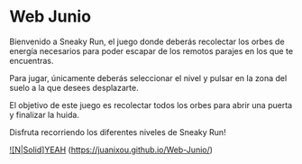 # Web Junio

Bienvenido a Sneaky Run, el juego donde deberás recolectar los orbes de energía necesarios para poder escapar de los remotos parajes en los que te encuentras.

Para jugar, únicamente deberás seleccionar el nivel y pulsar en la zona del suelo a la que desees desplazarte.

El objetivo de este juego es recolectar todos los orbes para abrir una puerta y finalizar la huida.

Disfruta recorriendo los diferentes niveles de Sneaky Run!

[![N|Solid]YEAH](https://grupomaajwebyredessociales.github.io/MazeQuiz/) (https://juanixou.github.io/Web-Junio/)
